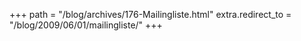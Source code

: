 +++
path = "/blog/archives/176-Mailingliste.html"
extra.redirect_to = "/blog/2009/06/01/mailingliste/"
+++
